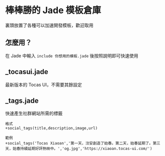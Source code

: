 # 棒棒勝的 Jade 模板倉庫
裏頭放置了各種可以加速開發模板，歡迎取用
## 怎麼用？
在 Jade 中輸入 `include 你想用的模板.jade` 後按照說明即可快速使用

## _tocasui.jade
最新版本的 Tocas UI，不需要其餘設定

## _tags.jade
快速產生社群網站所需的標籤
```jade
格式
+social_tags(title,description,image,url)
```
```jade
範例
+social_tags('Tocas Xiaoan','第一天，洨安創造了始春。第二天，始春延期了。第三天，始春持續延期好評熱映中。','og.jpg','https://xiaoan.tocas-ui.com/')
```

